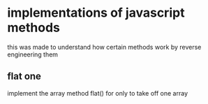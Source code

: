 # implementations of javascript methods

this was made to understand how certain methods work by reverse engineering them

## flat one

implement the array method flat() for only to take off one array
